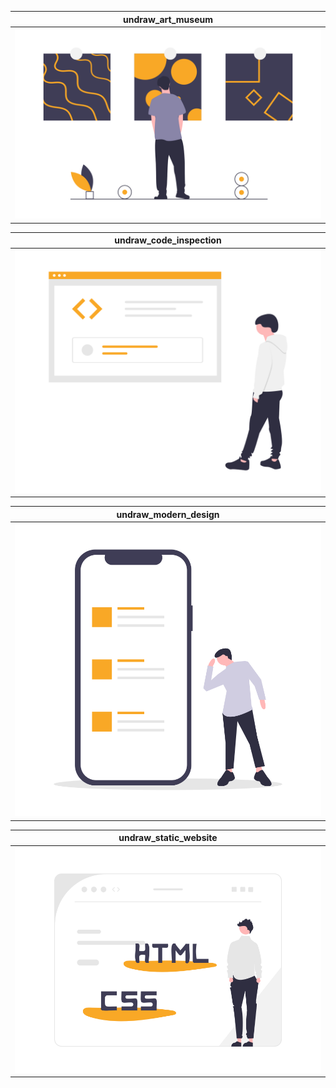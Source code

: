 <!-- undraw -->

[undraw_art_museum]: https://github.com/yelloze-xyz/tech-blog/blob/master/resources/undraw/undraw_art_museum.png?raw=true
[undraw_code_inspection]: https://github.com/yelloze-xyz/tech-blog/blob/master/resources/undraw/undraw_code_inspection.png?raw=true
[undraw_modern_design]: https://github.com/yelloze-xyz/tech-blog/blob/master/resources/undraw/undraw_modern_design.png?raw=true
[undraw_static_website]: https://github.com/yelloze-xyz/tech-blog/blob/master/resources/undraw/undraw_static_website.png?raw=true

<!-- sample -->

| undraw_art_museum    |
| -------------------- |
| ![undraw_art_museum] |

| undraw_code_inspection    |
| ------------------------- |
| ![undraw_code_inspection] |

| undraw_modern_design    |
| ----------------------- |
| ![undraw_modern_design] |

| undraw_static_website    |
| ------------------------ |
| ![undraw_static_website] |
